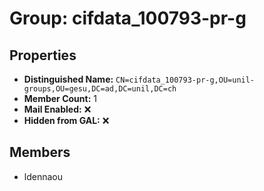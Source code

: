 # Group: cifdata_100793-pr-g

## Properties

- **Distinguished Name:** `CN=cifdata_100793-pr-g,OU=unil-groups,OU=gesu,DC=ad,DC=unil,DC=ch`
- **Member Count:** 1
- **Mail Enabled:** ❌
- **Hidden from GAL:** ❌

## Members

- ldennaou

